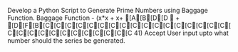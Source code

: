 Develop a Python Script to Generate Prime Numbers using Baggage Function.
Baggage Function - (x*x + x+ [A[B[D[D  + [D[F[B[C[C[C[C[C[C[C[C[C[C[C[C[C[C[C[C[C[C[C[C[C[C[C[C[C[C[C[C[C 41)
Accept User input upto what number should the series be generated.
